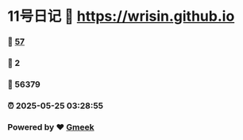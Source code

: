 # 11号日记 :link: https://wrisin.github.io 
### :page_facing_up: [57](https://wrisin.github.io/tag.html) 
### :speech_balloon: 2 
### :hibiscus: 56379 
### :alarm_clock: 2025-05-25 03:28:55 
### Powered by :heart: [Gmeek](https://github.com/Meekdai/Gmeek)
